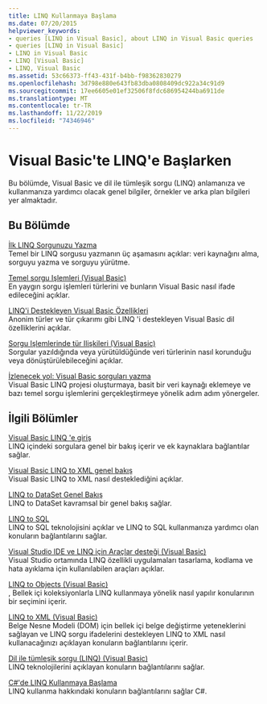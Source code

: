 ```yaml
---
title: LINQ Kullanmaya Başlama
ms.date: 07/20/2015
helpviewer_keywords:
- queries [LINQ in Visual Basic], about LINQ in Visual Basic queries
- queries [LINQ in Visual Basic]
- LINQ in Visual Basic
- LINQ [Visual Basic]
- LINQ, Visual Basic
ms.assetid: 53c66373-ff43-431f-b4bb-f98362830279
ms.openlocfilehash: 3d798e880e643fb83dba0808409dc922a34c91d9
ms.sourcegitcommit: 17ee6605e01ef32506f8fdc686954244ba6911de
ms.translationtype: MT
ms.contentlocale: tr-TR
ms.lasthandoff: 11/22/2019
ms.locfileid: "74346946"
---
```

# <a name="getting-started-with-linq-in-visual-basic"></a>Visual Basic'te LINQ'e Başlarken
Bu bölümde, Visual Basic ve dil ile tümleşik sorgu (LINQ) anlamanıza ve kullanmanıza yardımcı olacak genel bilgiler, örnekler ve arka plan bilgileri yer almaktadır.  
  
## <a name="in-this-section"></a>Bu Bölümde  
 [İlk LINQ Sorgunuzu Yazma](../../../../visual-basic/programming-guide/concepts/linq/writing-your-first-linq-query.md)  
 Temel bir LINQ sorgusu yazmanın üç aşamasını açıklar: veri kaynağını alma, sorguyu yazma ve sorguyu yürütme.  
  
 [Temel sorgu Işlemleri (Visual Basic)](../../../../visual-basic/programming-guide/concepts/linq/basic-query-operations.md)  
 En yaygın sorgu işlemleri türlerini ve bunların Visual Basic nasıl ifade edileceğini açıklar.  
  
 [LINQ'i Destekleyen Visual Basic Özellikleri](../../../../visual-basic/programming-guide/concepts/linq/features-that-support-linq.md)  
 Anonim türler ve tür çıkarımı gibi LINQ 'i destekleyen Visual Basic dil özelliklerini açıklar.  
  
 [Sorgu Işlemlerinde tür Ilişkileri (Visual Basic)](../../../../visual-basic/programming-guide/concepts/linq/type-relationships-in-query-operations.md)  
 Sorgular yazıldığında veya yürütüldüğünde veri türlerinin nasıl korunduğu veya dönüştürülebileceğini açıklar.  
  
 [İzlenecek yol: Visual Basic sorguları yazma](../../../../visual-basic/programming-guide/concepts/linq/walkthrough-writing-queries.md)  
 Visual Basic LINQ projesi oluşturmaya, basit bir veri kaynağı eklemeye ve bazı temel sorgu işlemlerini gerçekleştirmeye yönelik adım adım yönergeler.  
  
## <a name="related-sections"></a>İlgili Bölümler  
 [Visual Basic LINQ 'e giriş](../../../../visual-basic/programming-guide/language-features/linq/introduction-to-linq.md)  
 LINQ içindeki sorgulara genel bir bakış içerir ve ek kaynaklara bağlantılar sağlar.  
  
 [Visual Basic LINQ to XML genel bakış](../../../../visual-basic/programming-guide/language-features/xml/overview-of-linq-to-xml.md)  
 Visual Basic LINQ to XML nasıl desteklediğini açıklar.  
  
 [LINQ to DataSet Genel Bakış](../../../../framework/data/adonet/linq-to-dataset-overview.md)  
 LINQ to DataSet kavramsal bir genel bakış sağlar.  
  
 [LINQ to SQL](../../../../framework/data/adonet/sql/linq/index.md)  
 LINQ to SQL teknolojisini açıklar ve LINQ to SQL kullanmanıza yardımcı olan konuların bağlantılarını sağlar.  
  
 [Visual Studio IDE ve LINQ için Araçlar desteği (Visual Basic)](../../../../visual-basic/programming-guide/concepts/linq/visual-studio-ide-and-tools-support-for-linq.md)  
 Visual Studio ortamında LINQ özellikli uygulamaları tasarlama, kodlama ve hata ayıklama için kullanılabilen araçları açıklar.  
  
 [LINQ to Objects (Visual Basic)](../../../../visual-basic/programming-guide/concepts/linq/linq-to-objects.md)  
 , Bellek içi koleksiyonlarla LINQ kullanmaya yönelik nasıl yapılır konularının bir seçimini içerir.  
  
 [LINQ to XML (Visual Basic)](../../../../visual-basic/programming-guide/concepts/linq/linq-to-xml.md)  
 Belge Nesne Modeli (DOM) için bellek içi belge değiştirme yeteneklerini sağlayan ve LINQ sorgu ifadelerini destekleyen LINQ to XML nasıl kullanacağınızı açıklayan konuların bağlantılarını içerir.  
  
 [Dil ile tümleşik sorgu (LINQ) (Visual Basic)](../../../../visual-basic/programming-guide/concepts/linq/index.md)  
 LINQ teknolojilerini açıklayan konuların bağlantılarını sağlar.  
  
 [C#'de LINQ Kullanmaya Başlama](/dotnet/csharp/programming-guide/concepts/linq/)  
 LINQ kullanma hakkındaki konuların bağlantılarını sağlar C#.
